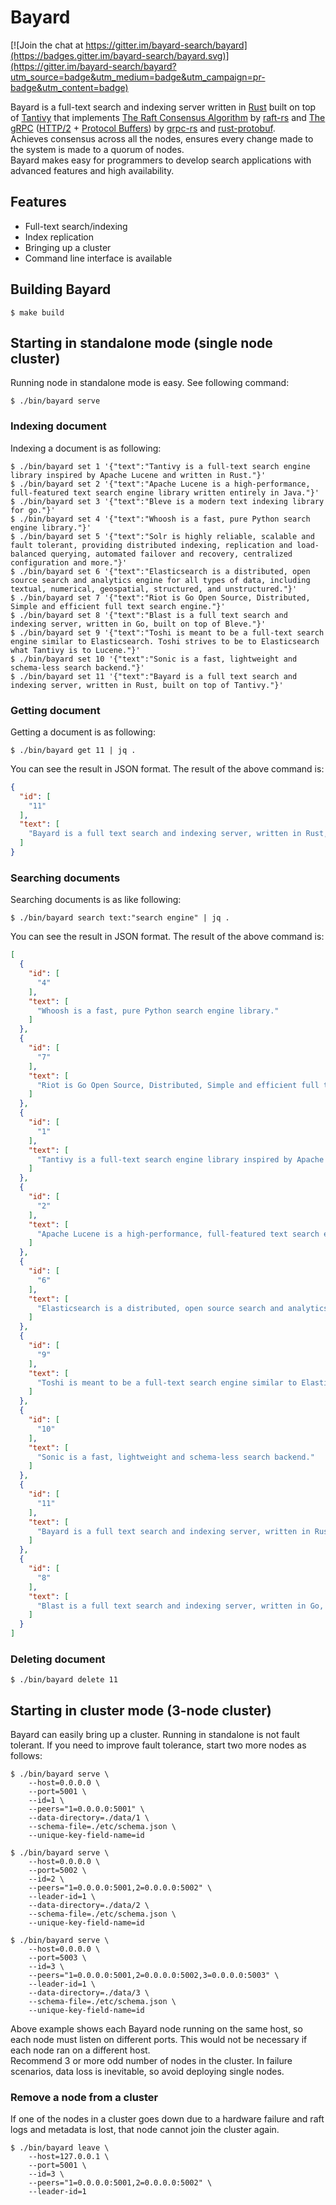 # Bayard

[![Join the chat at https://gitter.im/bayard-search/bayard](https://badges.gitter.im/bayard-search/bayard.svg)](https://gitter.im/bayard-search/bayard?utm_source=badge&utm_medium=badge&utm_campaign=pr-badge&utm_content=badge)

Bayard is a full-text search and indexing server written in [Rust](https://www.rust-lang.org/) built on top of [Tantivy](https://github.com/tantivy-search/tantivy) that implements [The Raft Consensus Algorithm](https://raft.github.io/) by [raft-rs](https://github.com/tikv/raft-rs) and [The gRPC](https://grpc.io/) ([HTTP/2](https://en.wikipedia.org/wiki/HTTP/2) + [Protocol Buffers](https://developers.google.com/protocol-buffers)) by [grpc-rs](https://github.com/tikv/grpc-rs) and [rust-protobuf](https://github.com/stepancheg/rust-protobuf).  
Achieves consensus across all the nodes, ensures every change made to the system is made to a quorum of nodes.  
Bayard makes easy for programmers to develop search applications with advanced features and high availability.


## Features

- Full-text search/indexing
- Index replication
- Bringing up a cluster
- Command line interface is available


## Building Bayard

```text
$ make build
```


## Starting in standalone mode (single node cluster)

Running node in standalone mode is easy. See following command:

```text
$ ./bin/bayard serve
```

### Indexing document

Indexing a document is as following:

```text
$ ./bin/bayard set 1 '{"text":"Tantivy is a full-text search engine library inspired by Apache Lucene and written in Rust."}'
$ ./bin/bayard set 2 '{"text":"Apache Lucene is a high-performance, full-featured text search engine library written entirely in Java."}'
$ ./bin/bayard set 3 '{"text":"Bleve is a modern text indexing library for go."}'
$ ./bin/bayard set 4 '{"text":"Whoosh is a fast, pure Python search engine library."}'
$ ./bin/bayard set 5 '{"text":"Solr is highly reliable, scalable and fault tolerant, providing distributed indexing, replication and load-balanced querying, automated failover and recovery, centralized configuration and more."}'
$ ./bin/bayard set 6 '{"text":"Elasticsearch is a distributed, open source search and analytics engine for all types of data, including textual, numerical, geospatial, structured, and unstructured."}'
$ ./bin/bayard set 7 '{"text":"Riot is Go Open Source, Distributed, Simple and efficient full text search engine."}'
$ ./bin/bayard set 8 '{"text":"Blast is a full text search and indexing server, written in Go, built on top of Bleve."}'
$ ./bin/bayard set 9 '{"text":"Toshi is meant to be a full-text search engine similar to Elasticsearch. Toshi strives to be to Elasticsearch what Tantivy is to Lucene."}'
$ ./bin/bayard set 10 '{"text":"Sonic is a fast, lightweight and schema-less search backend."}'
$ ./bin/bayard set 11 '{"text":"Bayard is a full text search and indexing server, written in Rust, built on top of Tantivy."}'
```

### Getting document

Getting a document is as following:

```text
$ ./bin/bayard get 11 | jq .
```

You can see the result in JSON format. The result of the above command is:

```json
{
  "id": [
    "11"
  ],
  "text": [
    "Bayard is a full text search and indexing server, written in Rust, built on top of Tantivy."
  ]
}
```

### Searching documents

Searching documents is as like following:

```
$ ./bin/bayard search text:"search engine" | jq .
```

You can see the result in JSON format. The result of the above command is:

```json
[
  {
    "id": [
      "4"
    ],
    "text": [
      "Whoosh is a fast, pure Python search engine library."
    ]
  },
  {
    "id": [
      "7"
    ],
    "text": [
      "Riot is Go Open Source, Distributed, Simple and efficient full text search engine."
    ]
  },
  {
    "id": [
      "1"
    ],
    "text": [
      "Tantivy is a full-text search engine library inspired by Apache Lucene and written in Rust."
    ]
  },
  {
    "id": [
      "2"
    ],
    "text": [
      "Apache Lucene is a high-performance, full-featured text search engine library written entirely in Java."
    ]
  },
  {
    "id": [
      "6"
    ],
    "text": [
      "Elasticsearch is a distributed, open source search and analytics engine for all types of data, including textual, numerical, geospatial, structured, and unstructured."
    ]
  },
  {
    "id": [
      "9"
    ],
    "text": [
      "Toshi is meant to be a full-text search engine similar to Elasticsearch. Toshi strives to be to Elasticsearch what Tantivy is to Lucene."
    ]
  },
  {
    "id": [
      "10"
    ],
    "text": [
      "Sonic is a fast, lightweight and schema-less search backend."
    ]
  },
  {
    "id": [
      "11"
    ],
    "text": [
      "Bayard is a full text search and indexing server, written in Rust, built on top of Tantivy."
    ]
  },
  {
    "id": [
      "8"
    ],
    "text": [
      "Blast is a full text search and indexing server, written in Go, built on top of Bleve."
    ]
  }
]
```

### Deleting document

```
$ ./bin/bayard delete 11
```


## Starting in cluster mode (3-node cluster)

Bayard can easily bring up a cluster. Running in standalone is not fault tolerant. If you need to improve fault tolerance, start two more nodes as follows:

```
$ ./bin/bayard serve \
    --host=0.0.0.0 \
    --port=5001 \
    --id=1 \
    --peers="1=0.0.0.0:5001" \
    --data-directory=./data/1 \
    --schema-file=./etc/schema.json \
    --unique-key-field-name=id

$ ./bin/bayard serve \
    --host=0.0.0.0 \
    --port=5002 \
    --id=2 \
    --peers="1=0.0.0.0:5001,2=0.0.0.0:5002" \
    --leader-id=1 \
    --data-directory=./data/2 \
    --schema-file=./etc/schema.json \
    --unique-key-field-name=id

$ ./bin/bayard serve \
    --host=0.0.0.0 \
    --port=5003 \
    --id=3 \
    --peers="1=0.0.0.0:5001,2=0.0.0.0:5002,3=0.0.0.0:5003" \
    --leader-id=1 \
    --data-directory=./data/3 \
    --schema-file=./etc/schema.json \
    --unique-key-field-name=id
```

Above example shows each Bayard node running on the same host, so each node must listen on different ports. This would not be necessary if each node ran on a different host.  
Recommend 3 or more odd number of nodes in the cluster. In failure scenarios, data loss is inevitable, so avoid deploying single nodes.

### Remove a node from a cluster

If one of the nodes in a cluster goes down due to a hardware failure and raft logs and metadata is lost, that node cannot join the cluster again.

```
$ ./bin/bayard leave \
    --host=127.0.0.1 \
    --port=5001 \
    --id=3 \
    --peers="1=0.0.0.0:5001,2=0.0.0.0:5002" \
    --leader-id=1
```
